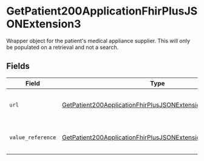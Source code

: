 # GetPatient200ApplicationFhirPlusJSONExtension3

Wrapper object for the patient's medical appliance supplier. This will only be populated on a retrieval and not a search.


## Fields

| Field                                                                                                                                                   | Type                                                                                                                                                    | Required                                                                                                                                                | Description                                                                                                                                             |
| ------------------------------------------------------------------------------------------------------------------------------------------------------- | ------------------------------------------------------------------------------------------------------------------------------------------------------- | ------------------------------------------------------------------------------------------------------------------------------------------------------- | ------------------------------------------------------------------------------------------------------------------------------------------------------- |
| `url`                                                                                                                                                   | [GetPatient200ApplicationFhirPlusJSONExtension3URL](../../models/operations/getpatient200applicationfhirplusjsonextension3url.md)                       | :heavy_check_mark:                                                                                                                                      | URL of specification of UKCore-MedicalApplianceSupplier FHIR extension.                                                                                 |
| `value_reference`                                                                                                                                       | [GetPatient200ApplicationFhirPlusJSONExtension3ValueReference](../../models/operations/getpatient200applicationfhirplusjsonextension3valuereference.md) | :heavy_check_mark:                                                                                                                                      | Reference to medical appliance supplier pharmacy `Organization` resource.                                                                               |
